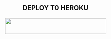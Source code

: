 ## <p align="center">DEPLOY TO HEROKU</p>

<p align="center"><a href="https://heroku.com/deploy?template=https://github.com/Tonic990/Tonic-Deploy">
  <img src="https://img.shields.io/badge/Deploy%20To%20Heroku-aqua?style=flat&logo=heroku" width="325" height="50.100" /></a></p>

